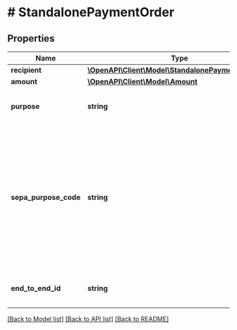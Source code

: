 # # StandalonePaymentOrder

## Properties

Name | Type | Description | Notes
------------ | ------------- | ------------- | -------------
**recipient** | [**\OpenAPI\Client\Model\StandalonePaymentRecipient**](StandalonePaymentRecipient.md) |  |
**amount** | [**\OpenAPI\Client\Model\Amount**](Amount.md) |  |
**purpose** | **string** | The purpose of the transfer transaction | [optional]
**sepa_purpose_code** | **string** | SEPA purpose code, according to ISO 20022, external codes set.&lt;br/&gt;Please note that the SEPA purpose code may be ignored by some banks. | [optional]
**end_to_end_id** | **string** | End-To-End ID for the transfer transaction. | [optional]

[[Back to Model list]](../../README.md#models) [[Back to API list]](../../README.md#endpoints) [[Back to README]](../../README.md)
